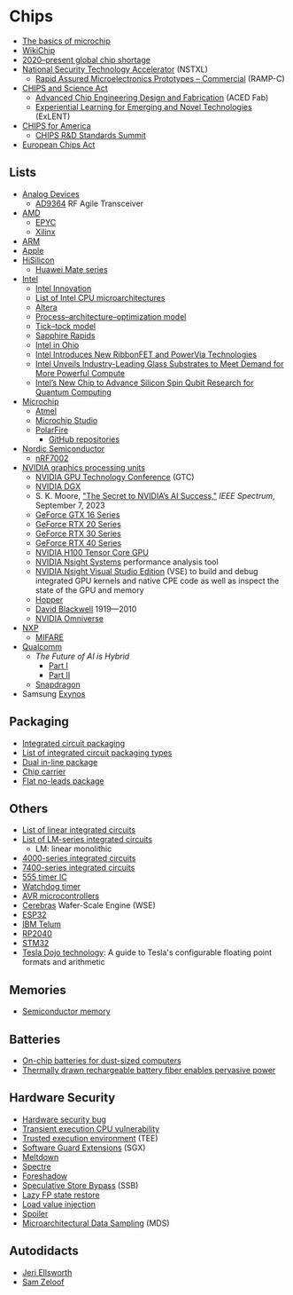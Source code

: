# Chips
* [The basics of microchip](https://www.asml.com/en/technology/all-about-microchips/microchip-basics)
* [WikiChip](https://en.wikichip.org/wiki/WikiChip)
* [2020–present global chip shortage](https://en.wikipedia.org/wiki/2020%E2%80%93present_global_chip_shortage)
* [National Security Technology Accelerator](https://nstxl.org/) (NSTXL)
  * [Rapid Assured Microelectronics Prototypes – Commercial](https://nstxl.org/rampc-impacting-microelectronic/) (RAMP-C)
* [CHIPS and Science Act](https://en.wikipedia.org/wiki/CHIPS_and_Science_Act)
  * [Advanced Chip Engineering Design and Fabrication](https://beta.nsf.gov/funding/opportunities/advanced-chip-engineering-design-fabrication-aced) (ACED Fab)
  * [Experiential Learning for Emerging and Novel Technologies](https://beta.nsf.gov/funding/opportunities/experiential-learning-emerging-novel-technologies) (ExLENT)
* [CHIPS for America](https://www.nist.gov/chips)
  * [CHIPS R&D Standards Summit](https://www.nist.gov/news-events/events/2023/09/chips-rd-standards-summit)
* [European Chips Act](https://en.wikipedia.org/wiki/European_Chips_Act)
## Lists
* [Analog Devices](https://en.wikipedia.org/wiki/Analog_Devices)
  * [AD9364](https://www.analog.com/en/products/ad9364.html) RF Agile Transceiver
* [AMD](https://en.wikipedia.org/wiki/List_of_AMD_processors)
  * [EPYC](https://en.wikipedia.org/wiki/Epyc)
  * [Xilinx](https://en.wikipedia.org/wiki/Xilinx)
* [ARM](https://en.wikipedia.org/wiki/List_of_ARM_processors)
* [Apple](https://en.wikipedia.org/wiki/Apple_silicon)
* [HiSilicon](https://en.wikipedia.org/wiki/HiSilicon)
  * [Huawei Mate series](https://en.wikipedia.org/wiki/Huawei_Mate_series)
* [Intel](https://en.wikipedia.org/wiki/List_of_Intel_processors)
  * [Intel Innovation](https://www.intel.com/content/www/us/en/events/on-event-series/innovation.html)
  * [List of Intel CPU microarchitectures](https://en.wikipedia.org/wiki/List_of_Intel_CPU_microarchitectures)
  * [Altera](https://en.wikipedia.org/wiki/Altera)
  * [Process–architecture–optimization model](https://en.wikipedia.org/wiki/Process%E2%80%93architecture%E2%80%93optimization_model)
  * [Tick–tock model](https://en.wikipedia.org/wiki/Tick%E2%80%93tock_model)
  * [Sapphire Rapids](https://en.wikipedia.org/wiki/Sapphire_Rapids)
  * [Intel in Ohio](https://www.intel.com/content/www/us/en/corporate-responsibility/intel-in-ohio.html)
  * [Intel Introduces New RibbonFET and PowerVia Technologies](https://www.intel.com/content/www/us/en/corporate/usa-chipmaking/news-and-resources/video-intel-intros-ribbonfet-powervia-technologies.html)
  * [Intel Unveils Industry-Leading Glass Substrates to Meet Demand for More Powerful Compute](https://www.intel.com/content/www/us/en/newsroom/news/intel-unveils-industry-leading-glass-substrates.html)
  * [Intel’s New Chip to Advance Silicon Spin Qubit Research for Quantum Computing](https://www.intel.com/content/www/us/en/newsroom/news/quantum-computing-chip-to-advance-research.html)
* [Microchip](https://en.wikipedia.org/wiki/Microchip_Technology)
  * [Atmel](https://en.wikipedia.org/wiki/Atmel)
  * [Microchip Studio](https://www.microchip.com/en-us/education/developer-help/learn-tools-software/mcu-mpu/studio)
  * [PolarFire](https://www.microchip.com/en-us/products/fpgas-and-plds/fpgas/polarfire-fpgas)
    * [GitHub repositories](https://github.com/polarfire-soc)
* [Nordic Semiconductor](https://en.wikipedia.org/wiki/Nordic_Semiconductor)
  * [nRF7002](https://www.nordicsemi.com/Products/nRF7002)
* [NVIDIA graphics processing units](https://en.wikipedia.org/wiki/List_of_Nvidia_graphics_processing_units)
  * [NVIDIA GPU Technology Conference](https://en.wikipedia.org/wiki/Nvidia_GTC) (GTC)
  * [NVIDIA DGX](https://en.wikipedia.org/wiki/Nvidia_DGX)
  * S. K. Moore, ["The Secret to NVIDIA’s AI Success,"](https://spectrum.ieee.org/nvidia-gpu) *IEEE Spectrum*, September 7, 2023
  * [GeForce GTX 16 Series](https://www.nvidia.com/en-us/geforce/graphics-cards/16-series/)
  * [GeForce RTX 20 Series](https://www.nvidia.com/en-us/geforce/20-series/)
  * [GeForce RTX 30 Series](https://www.nvidia.com/en-us/geforce/graphics-cards/30-series/)
  * [GeForce RTX 40 Series](https://www.nvidia.com/en-us/geforce/graphics-cards/40-series/)
  * [NVIDIA H100 Tensor Core GPU](https://www.nvidia.com/en-us/data-center/h100/)
  * [NVIDIA Nsight Systems](https://developer.nvidia.com/nsight-systems) performance analysis tool
  * [NVIDIA Nsight Visual Studio Edition](https://developer.nvidia.com/nsight-visual-studio-edition) (VSE) to build and debug integrated GPU kernels and native CPE code as well as inspect the state of the GPU and memory
  * [Hopper](https://en.wikipedia.org/wiki/Hopper_(microarchitecture))
  * [David Blackwell](https://en.wikipedia.org/wiki/David_Blackwell) 1919&mdash;2010
  * [NVIDIA Omniverse](https://en.wikipedia.org/wiki/Nvidia_Omniverse)
* [NXP](https://en.wikipedia.org/wiki/List_of_NXP_products)
  * [MIFARE](https://en.wikipedia.org/wiki/MIFARE)
* [Qualcomm](https://en.wikipedia.org/wiki/Qualcomm)
  * *The Future of AI is Hybrid*
    * [Part I](https://www.qualcomm.com/content/dam/qcomm-martech/dm-assets/documents/Whitepaper-The-future-of-AI-is-hybrid-Part-1-Unlocking-the-generative-AI-future-with-on-device-and-hybrid-AI.pdf)
    * [Part II](https://www.qualcomm.com/content/dam/qcomm-martech/dm-assets/documents/Whitepaper-The-future-of-AI-is-hybrid-Part-2-Qualcomm-is-uniquely-positioned-to-scale-hybrid-AI.pdf)
  * [Snapdragon](https://en.wikipedia.org/wiki/List_of_Qualcomm_Snapdragon_processors)
* Samsung [Exynos](https://en.wikipedia.org/wiki/Exynos)

## Packaging
* [Integrated circuit packaging](https://en.wikipedia.org/wiki/Integrated_circuit_packaging)
* [List of integrated circuit packaging types](https://en.wikipedia.org/wiki/List_of_integrated_circuit_packaging_types)
* [Dual in-line package](https://en.wikipedia.org/wiki/Dual_in-line_package)
* [Chip carrier](https://en.wikipedia.org/wiki/Chip_carrier)
* [Flat no-leads package](https://en.wikipedia.org/wiki/Flat_no-leads_package)

## Others
* [List of linear integrated circuits](https://en.wikipedia.org/wiki/List_of_linear_integrated_circuits)
* [List of LM-series integrated circuits](https://en.wikipedia.org/wiki/List_of_LM-series_integrated_circuits)
  * LM: linear monolithic
* [4000-series integrated circuits](https://en.wikipedia.org/wiki/4000-series_integrated_circuits)
* [7400-series integrated circuits](https://en.wikipedia.org/wiki/7400-series_integrated_circuits)
* [555 timer IC](https://en.wikipedia.org/wiki/555_timer_IC)
* [Watchdog timer](https://en.wikipedia.org/wiki/Watchdog_timer)
* [AVR microcontrollers](https://en.wikipedia.org/wiki/AVR_microcontrollers)
* [Cerebras](https://en.wikipedia.org/wiki/Cerebras) Wafer-Scale Engine (WSE)
* [ESP32](https://en.wikipedia.org/wiki/ESP32)
* [IBM Telum](https://en.wikipedia.org/wiki/IBM_Telum_(microprocessor))
* [RP2040](https://en.wikipedia.org/wiki/RP2040)
* [STM32](https://en.wikipedia.org/wiki/STM32)
* [Tesla Dojo technology](https://cdn.motor1.com/pdf-files/535242876-tesla-dojo-technology.pdf): A guide to Tesla's configurable floating point formats and arithmetic

## Memories
* [Semiconductor memory](https://en.wikipedia.org/wiki/Semiconductor_memory)

## Batteries
* [On-chip batteries for dust-sized computers](https://onlinelibrary.wiley.com/doi/10.1002/aenm.202103641)
* [Thermally drawn rechargeable battery fiber enables pervasive power](https://www.sciencedirect.com/science/article/abs/pii/S1369702121004077)

## Hardware Security
* [Hardware security bug](https://en.wikipedia.org/wiki/Hardware_security_bug)
* [Transient execution CPU vulnerability](https://en.wikipedia.org/wiki/Transient_execution_CPU_vulnerability)
* [Trusted execution environment](https://en.wikipedia.org/wiki/Trusted_execution_environment) (TEE)
* [Software Guard Extensions](https://en.wikipedia.org/wiki/Software_Guard_Extensions) (SGX)
* [Meltdown](https://en.wikipedia.org/wiki/Meltdown_(security_vulnerability))
* [Spectre](https://en.wikipedia.org/wiki/Spectre_(security_vulnerability))
* [Foreshadow](https://en.wikipedia.org/wiki/Foreshadow)
* [Speculative Store Bypass](https://en.wikipedia.org/wiki/Speculative_Store_Bypass) (SSB)
* [Lazy FP state restore](https://en.wikipedia.org/wiki/Lazy_FP_state_restore)
* [Load value injection](https://en.wikipedia.org/wiki/Load_value_injection)
* [Spoiler](https://en.wikipedia.org/wiki/Spoiler_(security_vulnerability))
* [Microarchitectural Data Sampling](https://en.wikipedia.org/wiki/Microarchitectural_Data_Sampling) (MDS)

## Autodidacts
* [Jeri Ellsworth](https://en.wikipedia.org/wiki/Jeri_Ellsworth)
* [Sam Zeloof](https://en.wikipedia.org/wiki/Sam_Zeloof)
